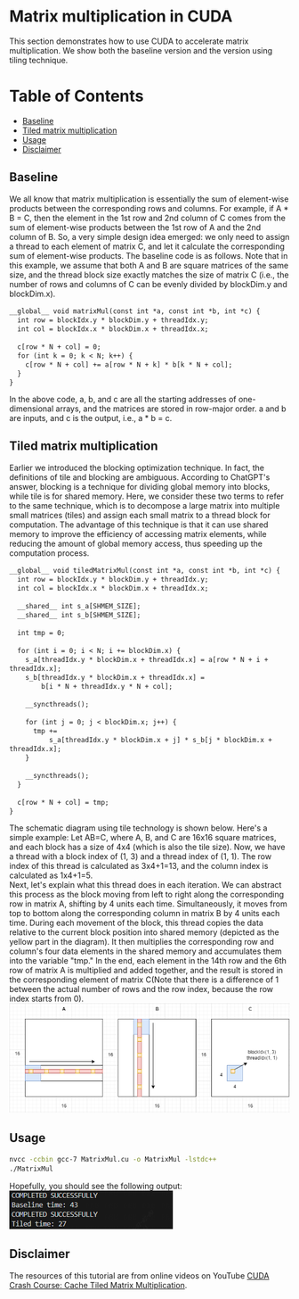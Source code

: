 # Matrix multiplication in CUDA  
This section demonstrates how to use CUDA to accelerate matrix multiplication. We show both the baseline version and the version using tiling technique.  

# Table of Contents

- [Baseline](#Baseline)
- [Tiled matrix multiplication](#Tiled-matrix-multiplication)
- [Usage](#Usage)
- [Disclaimer](#Disclaimer)  

## Baseline  
We all know that matrix multiplication is essentially the sum of element-wise products between the corresponding rows and columns. For example, if A * B = C, then the element in the 1st row and 2nd column of C comes from the sum of element-wise products between the 1st row of A and the 2nd column of B. So, a very simple design idea emerged: we only need to assign a thread to each element of matrix C, and let it calculate the corresponding sum of element-wise products. The baseline code is as follows. Note that in this example, we assume that both A and B are square matrices of the same size, and the thread block size exactly matches the size of matrix C (i.e., the number of rows and columns of C can be evenly divided by blockDim.y and blockDim.x).  
```
__global__ void matrixMul(const int *a, const int *b, int *c) {
  int row = blockIdx.y * blockDim.y + threadIdx.y;
  int col = blockIdx.x * blockDim.x + threadIdx.x;

  c[row * N + col] = 0;
  for (int k = 0; k < N; k++) {
    c[row * N + col] += a[row * N + k] * b[k * N + col];
  }
}
```  
In the above code, a, b, and c are all the starting addresses of one-dimensional arrays, and the matrices are stored in row-major order. a and b are inputs, and c is the output, i.e., a * b = c.

## Tiled matrix multiplication  
Earlier we introduced the blocking optimization technique. In fact, the definitions of tile and blocking are ambiguous. According to ChatGPT's answer, blocking is a technique for dividing global memory into blocks, while tile is for shared memory. Here, we consider these two terms to refer to the same technique, which is to decompose a large matrix into multiple small matrices (tiles) and assign each small matrix to a thread block for computation. The advantage of this technique is that it can use shared memory to improve the efficiency of accessing matrix elements, while reducing the amount of global memory access, thus speeding up the computation process.  
```  
__global__ void tiledMatrixMul(const int *a, const int *b, int *c) {
  int row = blockIdx.y * blockDim.y + threadIdx.y;
  int col = blockIdx.x * blockDim.x + threadIdx.x;

  __shared__ int s_a[SHMEM_SIZE];
  __shared__ int s_b[SHMEM_SIZE];

  int tmp = 0;

  for (int i = 0; i < N; i += blockDim.x) {
    s_a[threadIdx.y * blockDim.x + threadIdx.x] = a[row * N + i + threadIdx.x];
    s_b[threadIdx.y * blockDim.x + threadIdx.x] =
        b[i * N + threadIdx.y * N + col];

    __syncthreads();

    for (int j = 0; j < blockDim.x; j++) {
      tmp +=
          s_a[threadIdx.y * blockDim.x + j] * s_b[j * blockDim.x + threadIdx.x];
    }

    __syncthreads();
  }

  c[row * N + col] = tmp;
}
```  
The schematic diagram using tile technology is shown below. Here's a simple example: Let AB=C, where A, B, and C are 16x16 square matrices, and each block has a size of 4x4 (which is also the tile size). Now, we have a thread with a block index of (1, 3) and a thread index of (1, 1). The row index of this thread is calculated as 3x4+1=13, and the column index is calculated as 1x4+1=5.  
Next, let's explain what this thread does in each iteration. We can abstract this process as the block moving from left to right along the corresponding row in matrix A, shifting by 4 units each time. Simultaneously, it moves from top to bottom along the corresponding column in matrix B by 4 units each time. During each movement of the block, this thread copies the data relative to the current block position into shared memory (depicted as the yellow part in the diagram). It then multiplies the corresponding row and column's four data elements in the shared memory and accumulates them into the variable "tmp." In the end, each element in the 14th row and the 6th row of matrix A is multiplied and added together, and the result is stored in the corresponding element of matrix C(Note that there is a difference of 1 between the actual number of rows and the row index, because the row index starts from 0).
![tiledmatmul](./images/mat.png)

## Usage  
```bash
nvcc -ccbin gcc-7 MatrixMul.cu -o MatrixMul -lstdc++
./MatrixMul
```  
Hopefully, you should see the following output:  
![tiledmatmul](./images/results.png)

## Disclaimer  
The resources of this tutorial are from online videos on YouTube [CUDA Crash Course: Cache Tiled Matrix Multiplication](https://www.youtube.com/watch?v=3xfyiWhtvZw&list=PLxNPSjHT5qvtYRVdNN1yDcdSl39uHV_sU&index=4&t=634s).